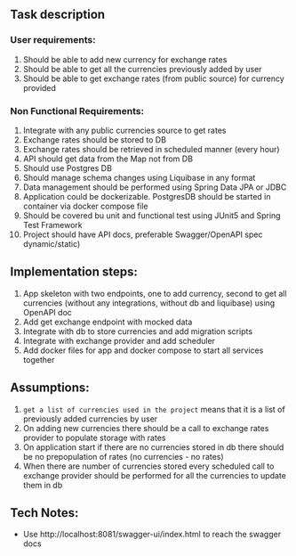## Task description

### User requirements: 
1. Should be able to add new currency for exchange rates
2. Should be able to get all the currencies previously added by user 
3. Should be able to get exchange rates (from public source) for currency provided


### Non Functional Requirements:
1. Integrate with any public currencies source to get rates
2. Exchange rates should be stored to DB 
3. Exchange rates should be retrieved in scheduled manner (every hour)
4. API should get data from the Map not from DB
5. Should use Postgres DB 
6. Should manage schema changes using Liquibase in any format
7. Data management should be performed using Spring Data JPA or JDBC
8. Application could be dockerizable. PostgresDB should be started in container via docker compose file
9. Should be covered bu unit and functional test using JUnit5 and Spring Test Framework
10. Project should have API docs, preferable Swagger/OpenAPI spec dynamic/static)


## Implementation steps:
1. App skeleton with two endpoints, one to add currency, second to get all currencies (without any integrations, without db and liquibase) using OpenAPI doc
2. Add get exchange endpoint with mocked data
3. Integrate with db to store currencies and add migration scripts
4. Integrate with exchange provider and add scheduler
5. Add docker files for app and docker compose to start all services together


## Assumptions:
1. `get a list of currencies used in the project` means that it is a list of previously added currencies by user
2. On adding new currencies there should be a call to exchange rates provider to populate storage with rates
3. On application start if there are no currencies stored in db there should be no prepopulation of rates (no currencies - no rates)
4. When there are number of currencies stored every scheduled call to exchange provider should be performed for all the currencies to update them in db


## Tech Notes:
- Use http://localhost:8081/swagger-ui/index.html to reach the swagger docs
